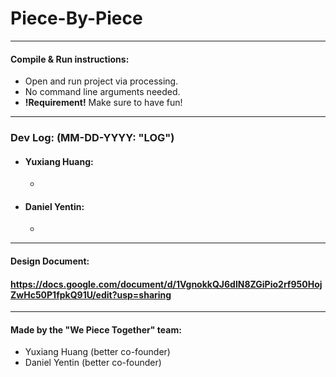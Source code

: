 # Piece-By-Piece 

---
#### Compile & Run instructions: 
* Open and run project via processing. 
* No command line arguments needed.
* **!Requirement!** Make sure to have fun! 
---
### Dev Log: (MM-DD-YYYY: "LOG")
* #### Yuxiang Huang:
    *  
* #### Daniel Yentin:
    *  
---
#### Design Document: 
#### https://docs.google.com/document/d/1VgnokkQJ6dlN8ZGiPio2rf950HojZwHc50P1fpkQ91U/edit?usp=sharing
---
#### Made by the "We Piece Together" team:
* Yuxiang Huang (better co-founder)
* Daniel Yentin (better co-founder)
